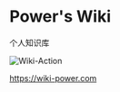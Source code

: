 # Power's Wiki

个人知识库

![Wiki-Action](https://github.com/linyuxuanlin/Wiki-book/workflows/Wiki-Action/badge.svg)

https://wiki-power.com
